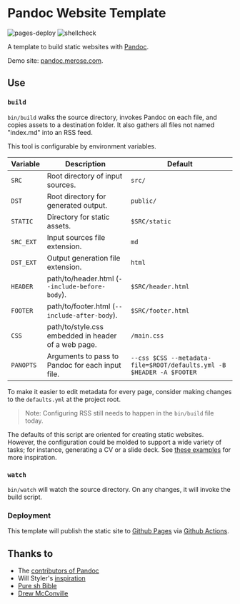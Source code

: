 # Pandoc Website Template

![pages-deploy](https://github.com/alxmrs/pandoc-website-template/workflows/pages-deploy/badge.svg)
![shellcheck](https://github.com/alxmrs/pandoc-website-template/workflows/shellcheck/badge.svg)

A template to build static websites with [Pandoc](https://pandoc.org/). 

Demo site: [pandoc.merose.com](https://pandoc.merose.com/).

## Use

### `build`

`bin/build` walks the source directory, invokes Pandoc on each file, and copies assets to a destination folder. It also
gathers all files not named "index.md" into an RSS feed.
 
This tool is configurable by environment variables.

| Variable  | Description                                         | Default            |
|-----------|-----------------------------------------------------|--------------------|
| `SRC`     | Root directory of input sources.                    | `src/`             |
| `DST`     | Root directory for generated output.                | `public/`          |
| `STATIC`  | Directory for static assets.                        | `$SRC/static`      |
| `SRC_EXT` | Input sources file extension.                       | `md`               |
| `DST_EXT` | Output generation file extension.                   | `html`             |
| `HEADER`  | path/to/header.html (`--include-before-body`).      | `$SRC/header.html` |
| `FOOTER`  | path/to/footer.html (`--include-after-body`).       | `$SRC/footer.html` |
| `CSS`     | path/to/style.css embedded in header of a web page. | `/main.css`        |
| `PANOPTS` | Arguments to pass to Pandoc for each input file.    | `--css $CSS --metadata-file=$ROOT/defaults.yml -B $HEADER -A $FOOTER` |

To make it easier to edit metadata for every page, consider making changes to the `defaults.yml` at the project root.

> Note: Configuring RSS still needs to happen in the `bin/build` file today.

The defaults of this script are oriented for creating static websites. However, the configuration could be molded to 
support a wide variety of tasks; for instance, generating a CV or a slide deck. See [these examples](https://pandoc.org/demos.html) 
for more inspiration.


### `watch`

`bin/watch` will watch the source directory. On any changes, it will invoke the build script.


### Deployment

This template will publish the static site to [Github Pages](https://pages.github.com) via [Github Actions](http://github.com/actions).


## Thanks to 

- The [contributors of Pandoc](https://github.com/jgm/pandoc/graphs/contributors)
- Will Styler's [inspiration](http://wstyler.ucsd.edu/posts/lmimg/spcv.txt)
- [Pure sh Bible](https://github.com/dylanaraps/pure-sh-bible)
- [Drew McConville](http://bettermotherfuckingwebsite.com/)
